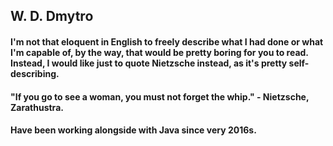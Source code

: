 ## W. D. Dmytro

#### I'm not that eloquent in English to freely describe what I had done or what I'm capable of, by the way, that would be pretty boring for you to read. Instead, I would like just to quote Nietzsche instead, as it's pretty self-describing. 
#### "If you go to see a woman, you must not forget the whip." - Nietzsche, Zarathustra.  
#### Have been working alongside with Java since very 2016s.
